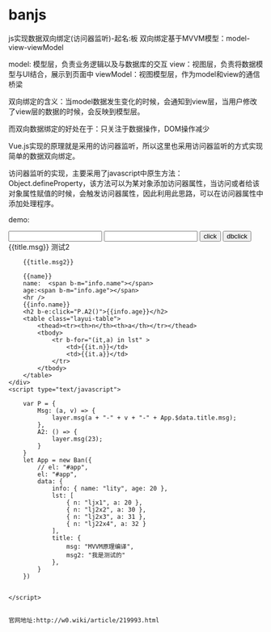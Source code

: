 # banjs
js实现数据双向绑定(访问器监听)-起名:板
双向绑定基于MVVM模型：model-view-viewModel

model: 模型层，负责业务逻辑以及与数据库的交互
view：视图层，负责将数据模型与UI结合，展示到页面中
viewModel：视图模型层，作为model和view的通信桥梁

双向绑定的含义：当model数据发生变化的时候，会通知到view层，当用户修改了view层的数据的时候，会反映到模型层。

而双向数据绑定的好处在于：只关注于数据操作，DOM操作减少

Vue.js实现的原理就是采用的访问器监听，所以这里也采用访问器监听的方式实现简单的数据双向绑定。

访问器监听的实现，主要采用了javascript中原生方法：Object.defineProperty，该方法可以为某对象添加访问器属性，当访问或者给该对象属性赋值的时候，会触发访问器属性，因此利用此思路，可以在访问器属性中添加处理程序。

demo:

<div id="app">
        <input type="text" b-m="title.msg">
        <input type="text" b-m="title.msg2">
        <input type="button" b-e:click="P.Msg(1,'assa3')" value="click">
        <input type="button" b-e:dblclick="P.Msg(0,'dbclickQ')" value="dbclick">
        {{title.msg}}
        测试2

        {{title.msg2}}

        {{name}}
        name:  <span b-m="info.name"></span>
        age:<span b-m="info.age"></span>
        <hr />
        {{info.name}}
        <h2 b-e:click="P.A2()">{{info.age}}</h2>
        <table class="layui-table">
            <thead><tr><th>n</th><th>a</th></tr></thead>
            <tbody>
                <tr b-for="(it,a) in lst" >
                    <td>{{it.n}}</td>
                    <td>{{it.a}}</td>
                </tr>
            </tbody>
        </table>
    </div>
    <script type="text/javascript">

        var P = {
            Msg: (a, v) => {
                layer.msg(a + "-" + v + "-" + App.$data.title.msg);
            },
            A2: () => {
                layer.msg(23);
            }
        }
        let App = new Ban({
            // el: "#app",
            el: "#app",
            data: {
                info: { name: "lity", age: 20 },
                lst: [
                    { n: "ljx1", a: 20 },
                    { n: "lj2x2", a: 30 },
                    { n: "lj2x3", a: 31 },
                    { n: "lj22x4", a: 32 }
                ],
                title: {
                    msg: "MVVM原理编译",
                    msg2: "我是测试的"
                },
            }
        })


    </script>
    
    
    官网地址:http://w0.wiki/article/219993.html
